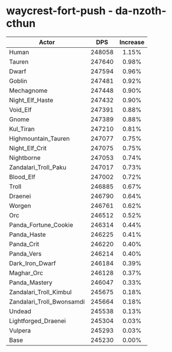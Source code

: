 # waycrest-fort-push - da-nzoth-cthun
| Actor | DPS | Increase |
|---|:---:|:---:|
|Human|248058|1.15%|
|Tauren|247640|0.98%|
|Dwarf|247594|0.96%|
|Goblin|247481|0.92%|
|Mechagnome|247448|0.90%|
|Night_Elf_Haste|247432|0.90%|
|Void_Elf|247391|0.88%|
|Gnome|247389|0.88%|
|Kul_Tiran|247210|0.81%|
|Highmountain_Tauren|247077|0.75%|
|Night_Elf_Crit|247075|0.75%|
|Nightborne|247053|0.74%|
|Zandalari_Troll_Paku|247017|0.73%|
|Blood_Elf|247002|0.72%|
|Troll|246885|0.67%|
|Draenei|246790|0.64%|
|Worgen|246761|0.62%|
|Orc|246512|0.52%|
|Panda_Fortune_Cookie|246314|0.44%|
|Panda_Haste|246225|0.41%|
|Panda_Crit|246220|0.40%|
|Panda_Vers|246214|0.40%|
|Dark_Iron_Dwarf|246184|0.39%|
|Maghar_Orc|246128|0.37%|
|Panda_Mastery|246047|0.33%|
|Zandalari_Troll_Kimbul|245675|0.18%|
|Zandalari_Troll_Bwonsamdi|245664|0.18%|
|Undead|245538|0.13%|
|Lightforged_Draenei|245304|0.03%|
|Vulpera|245293|0.03%|
|Base|245230|0.00%|
